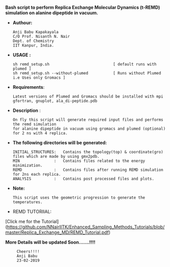 
**Bash script to perform Replica Exchange Molecular Dynamics (t-REMD) simulation on alanine dipeptide in vacuum.**

* **Authour:**
   
      Anji Babu Kapakayala
      C/O Prof. Nisanth N. Nair
      Dept. of Chemistry
      IIT Kanpur, India.
       
                      
* **USAGE :**    
                         
      sh remd_setup.sh                            [ default runs with plumed ]
      sh remd_setup.sh --without-plumed           [ Runs without Plumed i.e Uses only Gromacs ] 
       
       
* **Requirements**:     
   
      Latest versions of Plumed and Gromacs should be installed with mpi
      gfortran, gnuplot, ala_di-peptide.pdb
                          
             
* **Description** :   
   
      On fly this script will generate required input files and performs the remd simulation
      for alanine dipeptide in vacuum using gromacs and plumed (optional) for 2 ns with 4 replica.
             
* **The following directories will be generated:**
             
      INITIAL_STRUCTURES:   Contains the topology(top) & coordinate(gro) files which are made by using gmx2pdb.
      MIN               :   Contains files related to the energy minimization.
      REMD              :   Contains files after running REMD simulation for 2ns each replica.
      ANALYSIS          :   Contains post processed files and plots.
             
             
* **Note:**
           
      This script uses the geometric progression to generate the temperatures.
      
 * REMD TUTORIIAL:
 
 [Click me for the Tutorial] (https://github.com/NNairIITK/Enhanced_Sampling_Methods_Tutorials/blob/master/Replica_Exchange_MD/REMD_Tutorial.pdf)
                    
   **More Details will be updated Soon.......!!!!**
                
         Cheers!!!!
         Anji Babu
         23-02-2019
